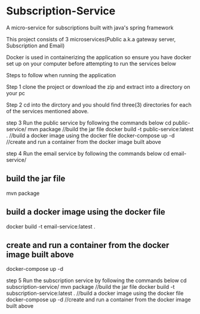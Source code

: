 # Subscription-Service
A micro-service for subscriptions built with java's spring framework

This project consists of 3 microservices(Public a.k.a gateway server, Subscription and Email)

Docker is used in containerizing the application so ensure you have docker set up on your computer before attempting to run the services below

Steps to follow when running the application

Step 1
clone the project or download the zip and extract into a directory on your pc

Step 2
cd into the dirctory and you should find three(3) directories for each of the services mentioned above.

step 3
Run the public service by following the commands below
  cd public-service/
  mvn package   //build the jar file
  docker build -t public-service:latest . //build a docker image using the docker file
  docker-compose up -d //create and run a container from the docker image built above
  

step 4
Run the email service by following the commands below
  cd email-service/
  ## build the jar file
  mvn package
  ## build a docker image using the docker file
  docker build -t email-service:latest .
  ## create and run a container from the docker image built above
  docker-compose up -d 


step 5
Run the subscription service by following the commands below
  cd subscription-service/
  mvn package   //build the jar file
  docker build -t subscription-service:latest . //build a docker image using the docker file
  docker-compose up -d //create and run a container from the docker image built above


